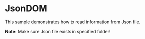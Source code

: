 # JsonDOM

This sample demonstrates how to read information from Json file.

**Note:** Make sure Json file exists in specified folder!